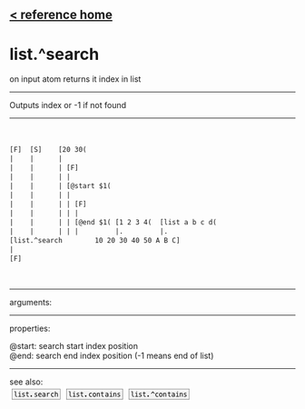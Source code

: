 [< reference home](ceammc_lib.html)
---

# list.^search


on input atom returns it index in list

---

Outputs index or -1 if not found<br>


---


```


[F]  [S]    [20 30(
|    |      |
|    |      | [F]
|    |      | |
|    |      | [@start $1(
|    |      | |
|    |      | | [F]
|    |      | | |
|    |      | | [@end $1( [1 2 3 4(  [list a b c d(
|    |      | | |         |.         |.
[list.^search        10 20 30 40 50 A B C]
|
[F]

            
```

---
arguments:


---
properties:

@start: search start index
            position<br>
@end: search end index position
            (-1 means end of list)<br>

---
see also:<br>
[![list.search](img/object_list.search.png)](list.search.html)
[![list.contains](img/object_list.contains.png)](list.contains.html)
[![list.^contains](img/object_list.^contains.png)](list.^contains.html)
